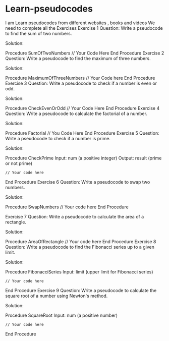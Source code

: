 # Learn-pseudocodes
I am Learn pseudocodes from different websites , books and videos
We need to complete all the Exercises
Exercise 1
Question: Write a pseudocode to find the sum of two numbers.

Solution:


Procedure SumOfTwoNumbers
    // Your Code Here
End Procedure
Exercise 2
Question: Write a pseudocode to find the maximum of three numbers.

Solution:

Procedure MaximumOfThreeNumbers
    // Your Code here
End Procedure
Exercise 3
Question: Write a pseudocode to check if a number is even or odd.

Solution:

Procedure CheckEvenOrOdd
    // Your Code Here
End Procedure
Exercise 4
Question: Write a pseudocode to calculate the factorial of a number.

Solution:

Procedure Factorial
    // You Code Here
End Procedure
Exercise 5
Question: Write a pseudocode to check if a number is prime.

Solution:

Procedure CheckPrime
    Input: num (a positive integer)
    Output: result (prime or not prime)
    
    // Your code here
End Procedure
Exercise 6
Question: Write a pseudocode to swap two numbers.

Solution:

Procedure SwapNumbers
    // Your code here
End Procedure

Exercise 7
Question: Write a pseudocode to calculate the area of a rectangle.

Solution:

Procedure AreaOfRectangle
    // Your code here
End Procedure
Exercise 8
Question: Write a pseudocode to find the Fibonacci series up to a given limit.

Solution:

Procedure FibonacciSeries
    Input: limit (upper limit for Fibonacci series)

    // Your code here
End Procedure
Exercise 9
Question: Write a pseudocode to calculate the square root of a number using Newton's method.

Solution:

Procedure SquareRoot
    Input: num (a positive number)

    // Your code here
End Procedure